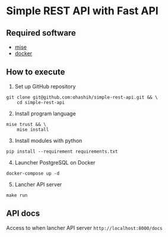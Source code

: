 # Simple REST API with Fast API

## Required software

- [mise](https://github.com/jdx/mise)
- [docker](https://www.docker.com/ja-jp/)

## How to execute

1. Set up GitHub repository

```shell
git clone git@github.com:ohashih/simple-rest-api.git && \
    cd simple-rest-api
```

2. Install program language

```shell
mise trust && \
    mise install
```

3. Install modules with python

```shell
pip install --requirement requirements.txt
```

4. Launcher PostgreSQL on Docker

```shell
docker-compose up -d
```

5. Lancher API server

```shell
make run
```

## API docs

Access to when lancher API server `http://localhost:8000/docs`
